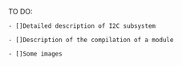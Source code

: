 TO DO:

    - []Detailed description of I2C subsystem
    
    - []Description of the compilation of a module
    
    - []Some images 
